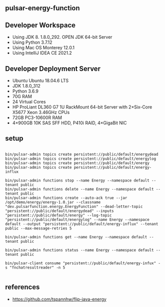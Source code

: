 ## pulsar-energy-function

## Developer Workspace

* Using JDK 8. 1.8.0_292.  OPEN JDK 64-bit Server
* Using Python 3.7.12
* Using Mac OS Monterey 12.0.1
* Using IntelliJ IDEA CE 2021.2

## Developer Deployment Server

* Ubuntu Ubuntu 18.04.6 LTS
* JDK 1.8.0_312
* Python 3.6.9
* 70G RAM
* 24 Virtual Cores
* HP ProLiant DL360 G7 1U RackMount 64-bit Server with 2×Six-Core X5677 Xeon 3.46GHz CPUs 
*    72GB PC3-10600R RAM 
*    4×900GB 10K SAS SFF HDD, P410i RAID, 4×GigaBit NIC

## setup

````

bin/pulsar-admin topics create persistent://public/default/energydead
bin/pulsar-admin topics create persistent://public/default/energylog
bin/pulsar-admin topics create persistent://public/default/energy
bin/pulsar-admin topics create persistent://public/default/energy-influx

bin/pulsar-admin functions stop --name Energy --namespace default --tenant public
bin/pulsar-admin functions delete --name Energy --namespace default --tenant public
bin/pulsar-admin functions create --auto-ack true --jar /opt/demo/energy/energy-1.0.jar --classname "dev.pulsarfunction.energy.EnergyFunction" --dead-letter-topic "persistent://public/default/energydead" --inputs "persistent://public/default/energy" --log-topic "persistent://public/default/energylog" --name Energy --namespace default --output "persistent://public/default/energy-influx" --tenant public --max-message-retries 5

bin/pulsar-admin functions get --name Energy --namespace default --tenant public

bin/pulsar-admin functions status --name Energy --namespace default --tenant public

bin/pulsar-client consume "persistent://public/default/energy-infux" -s "fnchatresultreader" -n 5


````

## references

* https://github.com/tspannhw/flip-java-energy

